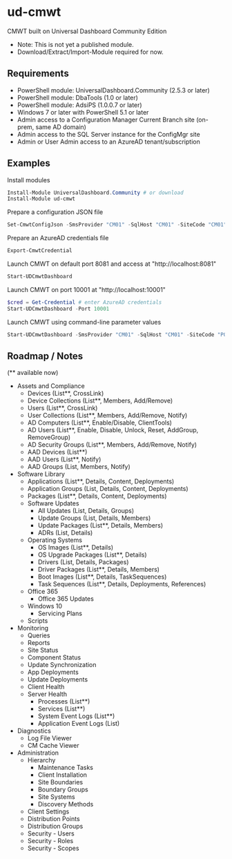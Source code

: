 # ud-cmwt

CMWT built on Universal Dashboard Community Edition

* Note: This is not yet a published module.
* Download/Extract/Import-Module required for now.

## Requirements

* PowerShell module: UniversalDashboard.Community (2.5.3 or later)
* PowerShell module: DbaTools (1.0 or later)
* PowerShell module: AdsiPS (1.0.0.7 or later)
* Windows 7 or later with PowerShell 5.1 or later
* Admin access to a Configuration Manager Current Branch site (on-prem, same AD domain)
* Admin access to the SQL Server instance for the ConfigMgr site
* Admin or User Admin access to an AzureAD tenant/subscription

## Examples

Install modules

```powershell
Install-Module UniversalDashboard.Community # or download
Install-Module ud-cmwt
```

Prepare a configuration JSON file

```powershell
Set-CmwtConfigJson -SmsProvider "CM01" -SqlHost "CM01" -SiteCode "CM01"
```

Prepare an AzureAD credentials file

```powershell
Export-CmwtCredential
```

Launch CMWT on default port 8081 and access at "http://localhost:8081"

```powershell
Start-UDCmwtDashboard
```

Launch CMWT on port 10001 at "http://localhost:10001"

```powershell
$cred = Get-Credential # enter AzureAD credentials
Start-UDCmwtDashboard -Port 10001
```

Launch CMWT using command-line parameter values

```powershell
Start-UDCmwtDashboard -SmsProvider "CM01" -SqlHost "CM01" -SiteCode "P01"
```

## Roadmap / Notes

(** available now)

* Assets and Compliance
  * Devices (List**, CrossLink)
  * Device Collections (List**, Members, Add/Remove)
  * Users (List**, CrossLink)
  * User Collections (List**, Members, Add/Remove, Notify)
  * AD Computers (List**, Enable/Disable, ClientTools)
  * AD Users (List**, Enable, Disable, Unlock, Reset, AddGroup, RemoveGroup)
  * AD Security Groups (List**, Members, Add/Remove, Notify)
  * AAD Devices (List**)
  * AAD Users (List**, Notify)
  * AAD Groups (List, Members, Notify)
* Software Library
  * Applications (List**, Details, Content, Deployments)
  * Application Groups (List, Details, Content, Deployments)
  * Packages (List**, Details, Content, Deployments)
  * Software Updates
    * All Updates (List, Details, Groups)
    * Update Groups (List, Details, Members)
    * Update Packages (List**, Details, Members)
    * ADRs (List, Details)
  * Operating Systems
    * OS Images (List**, Details)
    * OS Upgrade Packages (List**, Details)
    * Drivers (List, Details, Packages)
    * Driver Packages (List**, Details, Members)
    * Boot Images (List**, Details, TaskSequences)
    * Task Sequences (List**, Details, Deployments, References)
  * Office 365
    * Office 365 Updates
  * Windows 10
    * Servicing Plans
  * Scripts
* Monitoring
  * Queries
  * Reports
  * Site Status
  * Component Status
  * Update Synchronization
  * App Deployments
  * Update Deployments
  * Client Health
  * Server Health
    * Processes (List**)
    * Services (List**)
    * System Event Logs (List**)
    * Application Event Logs (List)
* Diagnostics
  * Log File Viewer
  * CM Cache Viewer
* Administration
  * Hierarchy
    * Maintenance Tasks
    * Client Installation
    * Site Boundaries
    * Boundary Groups
    * Site Systems
    * Discovery Methods
  * Client Settings
  * Distribution Points
  * Distribution Groups
  * Security - Users
  * Security - Roles
  * Security - Scopes
